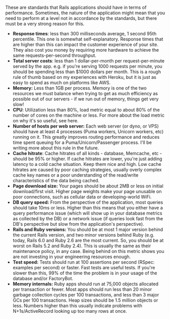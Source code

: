 These are standards that Rails applications should have in terms of performance. Sometimes, the nature of the application might mean that you need to perform at a level not in accordance by the standards, but there must be a very strong reason for this.

- **Response times**: less than 300 milliseconds average, 1 second 95th percentile. This one is somewhat self-explanatory. Response times that are higher than this can impact the customer experience of your site. They also cost you money by requiring more hardware to achieve the same requests-per-second throughput.
- **Total server costs**: less than 1 dollar-per-month per request-per-minute served by the app. e.g. if you're serving 1000 requests per minute, you should be spending less than $1000 dollars per month. This is a rough rule of thumb based on my experiences with Heroku, but it is just as easy to spend as much on platforms like AWS.
- **Memory:** Less than 1GB per process. Memory is one of the two resources we must balance when trying to get as much efficiency as possible out of our servers - if we run out of memory, things get very slow!
- **CPU**: Utilization less than 80%, load metric equal to about 80% of the number of cores on the machine or less. For more about the load metric on why it's so useful, see here.
- **Number of hosts per web server:** Each web server (or dyno, or VPS) should have at least 4 processes (Puma workers, Unicorn workers, etc) running on it. This greatly improves routing performance and reduces time spent queuing for a Puma/Unicorn/Passenger process. I'll be writing more about this rule in the future.
- **Cache hitrate**: Cache hitrates of all kinds - database, Memcache, etc - should be 95% or higher. If cache hitrates are lower, you're just adding latency to a cold cache situation. Keep them nice and high. Low cache hitrates are caused by poor caching strategies, usually overly complex cache key names or a poor understanding of the read/write characteristics of the data being cached.
- **Page download size:** Your pages should be about 2MB or less on initial download/first visit. Higher page weights make your page unusable on poor connections, such as cellular data or developing-world WiFi.
- **DB query speed:** From the perspective of the application, most queries should take 10ms or less. Higher than this means that you either have a query performance issue (which will show up in your database metrics as collected by the DB) or a network issue (if queries look fast from the DB's perspective but slow from the application's perspective).
- **Rails and Ruby versions:** You should be at most 1 major version behind the current Rails version, and two minor versions behind Ruby (e.g. today, Rails 6.0 and Ruby 2.6 are the most current. So, you should be at worst on Rails 5.2 and Ruby 2.4). This is usually the same as their maintenance policy, in any case. Being behind on this metric shows you are not investing in your engineering resources enough.
- **Test speed:** Tests should run at 100 assertions per second (RSpec: examples per second) or faster. Fast tests are useful tests. If you're slower than this, 99% of the time the problem is in your usage of the database and/or FactoryBot.
- **Memory internals:** Ruby apps should run at 75,000 objects allocated per transaction or fewer. Most apps should run less than 20 minor garbage collection cycles per 100 transactions, and less than 3 major GCs per 100 transactions. Heap sizes should be 1.5 million objects or less. Numbers higher than this usually indicate problems with N+1s/ActiveRecord looking up too many rows at once.
